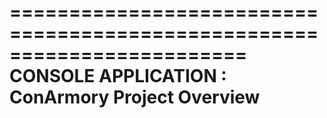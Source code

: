 ========================================================================
    CONSOLE APPLICATION : ConArmory Project Overview
========================================================================